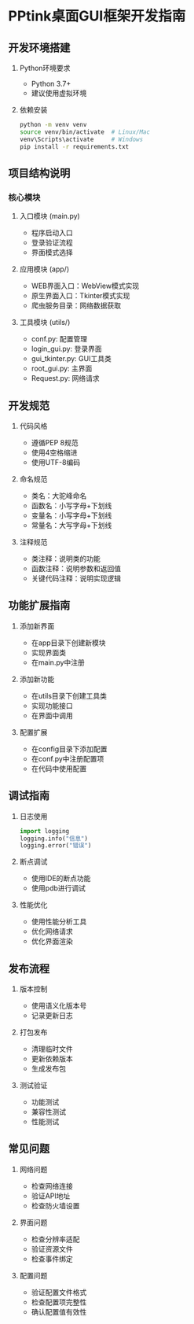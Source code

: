 # PPtink桌面GUI框架开发指南

## 开发环境搭建
1. Python环境要求
   - Python 3.7+
   - 建议使用虚拟环境

2. 依赖安装
   ```bash
   python -m venv venv
   source venv/bin/activate  # Linux/Mac
   venv\Scripts\activate     # Windows
   pip install -r requirements.txt
   ```

## 项目结构说明
### 核心模块
1. 入口模块 (main.py)
   - 程序启动入口
   - 登录验证流程
   - 界面模式选择

2. 应用模块 (app/)
   - WEB界面入口：WebView模式实现
   - 原生界面入口：Tkinter模式实现
   - 爬虫服务目录：网络数据获取

3. 工具模块 (utils/)
   - conf.py: 配置管理
   - login_gui.py: 登录界面
   - gui_tkinter.py: GUI工具类
   - root_gui.py: 主界面
   - Request.py: 网络请求

## 开发规范
1. 代码风格
   - 遵循PEP 8规范
   - 使用4空格缩进
   - 使用UTF-8编码

2. 命名规范
   - 类名：大驼峰命名
   - 函数名：小写字母+下划线
   - 变量名：小写字母+下划线
   - 常量名：大写字母+下划线

3. 注释规范
   - 类注释：说明类的功能
   - 函数注释：说明参数和返回值
   - 关键代码注释：说明实现逻辑

## 功能扩展指南
1. 添加新界面
   - 在app目录下创建新模块
   - 实现界面类
   - 在main.py中注册

2. 添加新功能
   - 在utils目录下创建工具类
   - 实现功能接口
   - 在界面中调用

3. 配置扩展
   - 在config目录下添加配置
   - 在conf.py中注册配置项
   - 在代码中使用配置

## 调试指南
1. 日志使用
   ```python
   import logging
   logging.info("信息")
   logging.error("错误")
   ```

2. 断点调试
   - 使用IDE的断点功能
   - 使用pdb进行调试

3. 性能优化
   - 使用性能分析工具
   - 优化网络请求
   - 优化界面渲染

## 发布流程
1. 版本控制
   - 使用语义化版本号
   - 记录更新日志

2. 打包发布
   - 清理临时文件
   - 更新依赖版本
   - 生成发布包

3. 测试验证
   - 功能测试
   - 兼容性测试
   - 性能测试

## 常见问题
1. 网络问题
   - 检查网络连接
   - 验证API地址
   - 检查防火墙设置

2. 界面问题
   - 检查分辨率适配
   - 验证资源文件
   - 检查事件绑定

3. 配置问题
   - 验证配置文件格式
   - 检查配置项完整性
   - 确认配置值有效性 